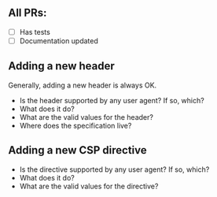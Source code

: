 ## All PRs:

* [ ] Has tests
* [ ] Documentation updated

## Adding a new header

Generally, adding a new header is always OK.

* Is the header supported by any user agent? If so, which?
* What does it do?
* What are the valid values for the header?
* Where does the specification live?

## Adding a new CSP directive

* Is the directive supported by any user agent? If so, which?
* What does it do?
* What are the valid values for the directive?

